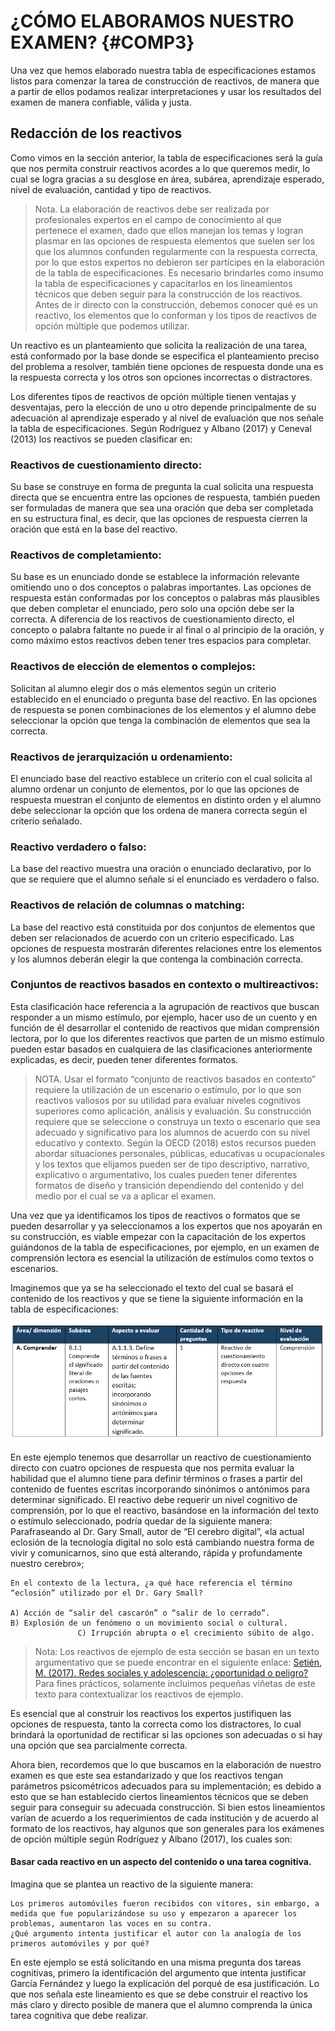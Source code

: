 # ¿CÓMO ELABORAMOS NUESTRO EXAMEN? {#COMP3}

Una vez que hemos elaborado nuestra tabla de especificaciones estamos listos para comenzar la tarea de construcción de reactivos, de manera que a partir de ellos podamos realizar interpretaciones y usar los resultados del examen de manera confiable, válida y justa. 

## Redacción de los reactivos
Como vimos en la sección anterior, la tabla de especificaciones será la guía que nos permita construir reactivos acordes a lo que queremos medir, lo cual se logra gracias a su desglose en área, subárea, aprendizaje esperado, nivel de evaluación, cantidad y tipo de reactivos.

>Nota. La elaboración de reactivos debe ser realizada por profesionales expertos en el campo de conocimiento al que pertenece el examen, dado que ellos manejan los temas y logran plasmar en las opciones de respuesta elementos que suelen ser los que los alumnos confunden regularmente con la respuesta correcta, por lo que estos expertos no debieron ser partícipes en la elaboración de la tabla de especificaciones.
Es necesario brindarles como insumo la tabla de especificaciones y capacitarlos en los lineamientos técnicos que deben seguir para la construcción de los reactivos. 
Antes de ir directo con la construcción, debemos conocer qué es un reactivo, los elementos que lo conforman y los tipos de reactivos de opción múltiple que podemos utilizar.

Un reactivo es un planteamiento que solicita la realización de una tarea, está conformado por la base donde se especifica el planteamiento preciso del problema a resolver, también tiene opciones de respuesta donde una es la respuesta correcta y los otros son opciones incorrectas o distractores. 

Los diferentes tipos de reactivos de opción múltiple tienen ventajas y desventajas, pero la elección de uno u otro depende principalmente de su adecuación al aprendizaje esperado y al nivel de evaluación que nos señale la tabla de especificaciones. Según Rodríguez y Albano (2017) y Ceneval (2013) los reactivos se pueden clasificar en: 

### Reactivos de cuestionamiento directo: 
Su base se construye en forma de pregunta la cual solicita una respuesta directa que se encuentra entre las opciones de respuesta, también pueden ser formuladas de manera que sea una oración que deba ser completada en su estructura final, es decir, que las opciones de respuesta cierren la oración que está en la base del reactivo.

### Reactivos de completamiento: 
Su base es un enunciado donde se establece la información relevante omitiendo uno o dos conceptos o palabras importantes. Las opciones de respuesta están conformadas por los conceptos o palabras más plausibles que deben completar el enunciado, pero solo una opción debe ser la correcta. A diferencia de los reactivos de cuestionamiento directo, el concepto o palabra faltante no puede ir al final o al principio de la oración, y como máximo estos reactivos deben tener tres espacios para completar.  

### Reactivos de elección de elementos o complejos: 
Solicitan al alumno elegir dos o más elementos según un criterio establecido en el enunciado o pregunta base del reactivo. En las opciones de respuesta se ponen combinaciones de los elementos y el alumno debe seleccionar la opción que tenga la combinación de elementos que sea la correcta. 

### Reactivos de jerarquización u ordenamiento: 
El enunciado base del reactivo establece un criterio con el cual solicita al alumno ordenar un conjunto de elementos, por lo que las opciones de respuesta muestran el conjunto de elementos en distinto orden y el alumno debe seleccionar la opción que los ordena de manera correcta según el criterio señalado. 

### Reactivo verdadero o falso: 
La base del reactivo muestra una oración o enunciado declarativo, por lo que se requiere que el alumno señale si el enunciado es verdadero o falso. 

### Reactivos de relación de columnas o matching: 
La base del reactivo está constituida por dos conjuntos de elementos que deben ser relacionados de acuerdo con un criterio especificado. Las opciones de respuesta mostrarán diferentes relaciones entre los elementos y los alumnos deberán elegir la que contenga la combinación correcta. 

### Conjuntos de reactivos basados en contexto o multireactivos: 
Esta clasificación hace referencia a la agrupación de reactivos que buscan responder a un mismo estímulo, por ejemplo, hacer uso de un cuento y en función de él desarrollar el contenido de reactivos que midan comprensión lectora, por lo que los diferentes reactivos que parten de un mismo estímulo pueden estar basados en cualquiera de las clasificaciones anteriormente explicadas, es decir, pueden tener diferentes formatos. 

>NOTA. Usar el formato “conjunto de reactivos basados en contexto” requiere la utilización de un escenario o estímulo, por lo que son reactivos valiosos por su utilidad para evaluar niveles cognitivos superiores como aplicación, análisis y evaluación. Su construcción requiere que se seleccione o construya un texto o escenario que sea adecuado y significativo para los alumnos de acuerdo con su nivel educativo y contexto. Según la OECD (2018) estos recursos pueden abordar situaciones personales, públicas, educativas u ocupacionales y los textos que elijamos pueden ser de tipo descriptivo, narrativo, explicativo o argumentativo, los cuales pueden tener diferentes formatos de diseño y transición dependiendo del contenido y del medio por el cual se va a aplicar el examen.

Una vez que ya identificamos los tipos de reactivos o formatos que se pueden desarrollar y ya seleccionamos a los expertos que nos apoyarán en su construcción, es viable empezar con la capacitación de los expertos guiándonos de la tabla de especificaciones, por ejemplo, en un examen de comprensión lectora es esencial la utilización de estímulos como textos o escenarios.

Imaginemos que ya se ha seleccionado el texto del cual se basará el contenido de los reactivos y que se tiene la siguiente información en la tabla de especificaciones:

![](images/tabla-espec1.png) 

En este ejemplo tenemos que desarrollar un reactivo de cuestionamiento directo con cuatro opciones de respuesta que nos permita evaluar la habilidad que el alumno tiene para definir términos o frases a partir del contenido de fuentes escritas incorporando sinónimos o antónimos para determinar significado. El reactivo debe requerir un nivel cognitivo de comprensión, por lo que el reactivo, basándose en la información del texto o estímulo seleccionado, podría quedar de la siguiente manera:
Parafraseando al Dr. Gary Small, autor de “El cerebro digital”, «la actual eclosión de la tecnología digital no solo está cambiando nuestra forma de vivir y comunicarnos, sino que está alterando, rápida y profundamente nuestro cerebro»;

```
En el contexto de la lectura, ¿a qué hace referencia el término “eclosión” utilizado por el Dr. Gary Small?

A) Acción de “salir del cascarón” o “salir de lo cerrado”.
B) Explosión de un fenómeno o un movimiento social o cultural.
               C) Irrupción abrupta o el crecimiento súbito de algo.
```

>Nota: Los reactivos de ejemplo de esta sección se basan en un texto argumentativo que se puede encontrar en el siguiente enlace:  [Setién, M. (2017). Redes sociales y adolescencia: ¿oportunidad o peligro?](https://www.abc.es/familia/educacion/abci-redes-sociales-y-adolescencia-oportunidad-o-peligro-201605230137_noticia.html?ref=https:%2F%2Fwww.google.com%2F)
Para fines prácticos, solamente incluimos pequeñas viñetas de este texto para contextualizar los reactivos de ejemplo.


Es esencial que al construir los reactivos los expertos justifiquen las opciones de respuesta, tanto la correcta como los distractores, lo cual brindará la oportunidad de rectificar si las opciones son adecuadas o si hay una opción que sea parcialmente correcta. 

Ahora bien, recordemos que lo que buscamos en la elaboración de nuestro examen es que este sea estandarizado y que los reactivos tengan parámetros psicométricos adecuados para su implementación; es debido a esto que se han establecido ciertos lineamientos técnicos que se deben seguir para conseguir su adecuada construcción. Si bien estos lineamientos varían de acuerdo a los requerimientos de cada institución y de acuerdo al formato de los reactivos, hay algunos que son generales para los exámenes de opción múltiple según Rodríguez y Albano (2017), los cuales son:

####	Basar cada reactivo en un aspecto del contenido o una tarea cognitiva.

Imagina que se plantea un reactivo de la siguiente manera: 

```
Los primeros automóviles fueron recibidos con vítores, sin embargo, a medida que fue popularizándose su uso y empezaron a aparecer los problemas, aumentaron las voces en su contra. 
¿Qué argumento intenta justificar el autor con la analogía de los primeros automóviles y por qué?

```

En este ejemplo se está solicitando en una misma pregunta dos tareas cognitivas, primero la identificación del argumento que intenta justificar García Fernández y luego la explicación del porqué de esa justificación. Lo que nos señala este lineamiento es que se debe construir el reactivo los más claro y directo posible de manera que el alumno comprenda la única tarea cognitiva que debe realizar.
